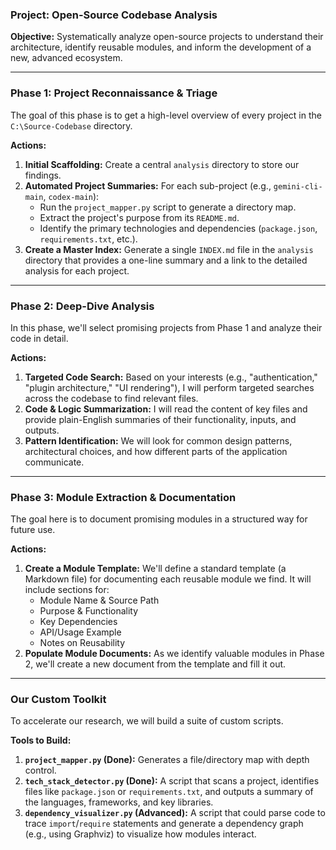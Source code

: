 ### **Project: Open-Source Codebase Analysis**

**Objective:** Systematically analyze open-source projects to understand their architecture, identify reusable modules, and inform the development of a new, advanced ecosystem.

---

### **Phase 1: Project Reconnaissance & Triage**

The goal of this phase is to get a high-level overview of every project in the `C:\Source-Codebase` directory.

**Actions:**
1.  **Initial Scaffolding:** Create a central `analysis` directory to store our findings.
2.  **Automated Project Summaries:** For each sub-project (e.g., `gemini-cli-main`, `codex-main`):
    *   Run the `project_mapper.py` script to generate a directory map.
    *   Extract the project's purpose from its `README.md`.
    *   Identify the primary technologies and dependencies (`package.json`, `requirements.txt`, etc.).
3.  **Create a Master Index:** Generate a single `INDEX.md` file in the `analysis` directory that provides a one-line summary and a link to the detailed analysis for each project.

---

### **Phase 2: Deep-Dive Analysis**

In this phase, we'll select promising projects from Phase 1 and analyze their code in detail.

**Actions:**
1.  **Targeted Code Search:** Based on your interests (e.g., "authentication," "plugin architecture," "UI rendering"), I will perform targeted searches across the codebase to find relevant files.
2.  **Code & Logic Summarization:** I will read the content of key files and provide plain-English summaries of their functionality, inputs, and outputs.
3.  **Pattern Identification:** We will look for common design patterns, architectural choices, and how different parts of the application communicate.

---

### **Phase 3: Module Extraction & Documentation**

The goal here is to document promising modules in a structured way for future use.

**Actions:**
1.  **Create a Module Template:** We'll define a standard template (a Markdown file) for documenting each reusable module we find. It will include sections for:
    *   Module Name & Source Path
    *   Purpose & Functionality
    *   Key Dependencies
    *   API/Usage Example
    *   Notes on Reusability
2.  **Populate Module Documents:** As we identify valuable modules in Phase 2, we'll create a new document from the template and fill it out.

---

### **Our Custom Toolkit**

To accelerate our research, we will build a suite of custom scripts.

**Tools to Build:**
1.  **`project_mapper.py` (Done):** Generates a file/directory map with depth control.
2.  **`tech_stack_detector.py` (Done):** A script that scans a project, identifies files like `package.json` or `requirements.txt`, and outputs a summary of the languages, frameworks, and key libraries.
3.  **`dependency_visualizer.py` (Advanced):** A script that could parse code to trace `import`/`require` statements and generate a dependency graph (e.g., using Graphviz) to visualize how modules interact.
